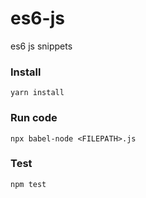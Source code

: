 # es6-js

es6 js snippets

### Install

```shell
yarn install
```

### Run code

```shell
npx babel-node <FILEPATH>.js
```

### Test

```shell
npm test
```
